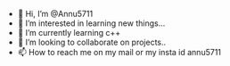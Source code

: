 - 👋 Hi, I’m @Annu5711
- 👀 I’m interested in learning new things...
- 🌱 I’m currently learning c++
- 💞️ I’m looking to collaborate on projects..
- 📫 How to reach me on my mail or my insta id annu5711 


<!---
Annu5711/Annu5711 is a ✨ special ✨ repository because its `README.md` (this file) appears on your GitHub profile.
You can click the Preview link to take a look at your changes.
--->



